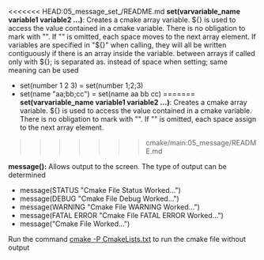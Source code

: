 <<<<<<< HEAD:05_message_set_/README.md
**set(varvariable_name variable1 variable2 ...)**: Creates a cmake array variable. ${} is used to access the value contained in a cmake variable. There is no obligation to mark with "". If "" is omitted, each space moves to the next array element. If variables are specified in "${}" when calling, they will all be written contiguously if there is an array inside the variable. between arrays if called only with ${}; is separated as. instead of space when setting; same meaning can be used
- set(number 1 2 3) = set(number 1;2;3)
- set(name "aa;bb;cc") = set(name aa bb cc)
=======
**set(varvariable_name variable1 variable2 ...)**: Creates a cmake array variable. ${} is used to access the value contained in a cmake variable. There is no obligation to mark with "". If "" is omitted, each space assign to the next array element.
>>>>>>> cmake/main:05_message/README.md

**message():** Allows output to the screen. The type of output can be determined
- message(STATUS "Cmake File Status Worked...")
- message(DEBUG "Cmake File Debug Worked...")
- message(WARNING "Cmake File WARNING Worked...")
- message(FATAL ERROR "Cmake File FATAL ERROR Worked...")
- message("Cmake File Worked...")

Run the command <u>cmake -P CmakeLists.txt</u> to run the cmake file without output
